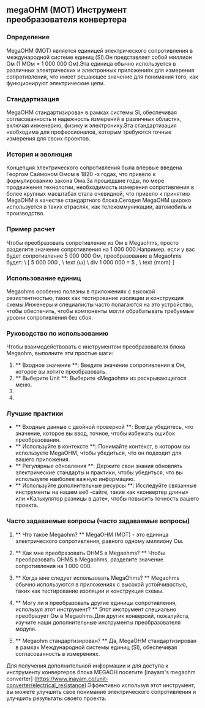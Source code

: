 ## megaOHM (MOT) Инструмент преобразователя конвертера

### Определение
MegaOHM (MOT) является единицей электрического сопротивления в международной системе единиц (SI).Он представляет собой миллион Ом (1 МОм = 1 000 000 Ом).Эта единица обычно используется в различных электрических и электронных приложениях для измерения сопротивления, что имеет решающее значение для понимания того, как функционируют электрические цепи.

### Стандартизация
MegaOHM стандартизирован в рамках системы SI, обеспечивая согласованность и надежность измерений в различных областях, включая инженерию, физику и электронику.Эта стандартизация необходима для профессионалов, которым требуются точные измерения для своих проектов.

### История и эволюция
Концепция электрического сопротивления была впервые введена Георгом Саймоном Омом в 1820 -х годах, что привело к формулированию закона Ома.За прошедшие годы, по мере продвижения технологии, необходимость измерения сопротивления в более крупных масштабах стала очевидной, что привело к принятию MegaOHM в качестве стандартного блока.Сегодня MegaOHM широко используется в таких отраслях, как телекоммуникации, автомобиль и производство.

### Пример расчет
Чтобы преобразовать сопротивление из Ом в Megaohms, просто разделите значение сопротивления на 1 000 000.Например, если у вас будет сопротивление 5 000 000 Ом, преобразование в Megaohms будет:
\ [
5 000 000 \, \ text {ω} \ div 1 000 000 = 5 \, \ text {mom}
\]

### Использование единиц
Megaohms особенно полезны в приложениях с высокой резистентностью, таких как тестирование изоляции и конструкция схемы.Инженеры и специалисты часто полагаются на это устройство, чтобы обеспечить, чтобы компоненты могли обрабатывать требуемые уровни сопротивления без сбоя.

### Руководство по использованию
Чтобы взаимодействовать с инструментом преобразователя блока Megaohm, выполните эти простые шаги:
1. ** Входное значение **: Введите значение сопротивления в Ом, которое вы хотите преобразовать.
2. ** Выберите Unit **: Выберите «Megaohm» из раскрывающегося меню.
3.
4.

### Лучшие практики
- ** Входные данные с двойной проверкой **: Всегда убедитесь, что значение, которое вы ввод, точное, чтобы избежать ошибок преобразования.
- ** Используйте в контексте **: Понимайте контекст, в котором вы используете MegaOHM, чтобы убедиться, что он подходит для вашего приложения.
- ** Регулярные обновления **: Держите свои знания обновлять электрические стандарты и практики, чтобы убедиться, что вы используете наиболее важную информацию.
- ** Используйте дополнительные ресурсы **: Исследуйте связанные инструменты на нашем веб -сайте, такие как «конвертер длины» или «Калькулятор разницы в дате», чтобы повысить точность вашего проекта.

### Часто задаваемые вопросы (часто задаваемые вопросы)

1. ** Что такое Megaohm? **
MegaOHM (MOT) - это единица электрического сопротивления, равного одному миллиону Ом.

2. ** Как мне преобразовать OHMS в Megaohms? **
Чтобы преобразовать OHMS в Megaohms, разделите значение сопротивления на 1 000 000.

3. ** Когда мне следует использовать MegaOhms? **
Megaohms обычно используются в приложениях с высокой устойчивостью, таких как тестирование изоляции и конструкция схемы.

4. ** Могу ли я преобразовать другие единицы сопротивления, используя этот инструмент? **
Этот инструмент специально преобразует Ом в Megaohms.Для других конверсий, пожалуйста, изучите наши дополнительные инструменты преобразователя модуля.

5. ** Megaohm стандартизирован? **
Да, MegaOHM стандартизирован в рамках Международной системы единиц (SI), обеспечивая согласованность в измерениях.

Для получения дополнительной информации и для доступа к инструменту конвертеров блока MEGAOH посетите [inayam's megaohm converter] (https://www.inayam.co/unit-converter/electrical_resistance).Эффективно используя этот инструмент, вы можете улучшить свое понимание электрического сопротивления и улучшить результаты своего проекта.